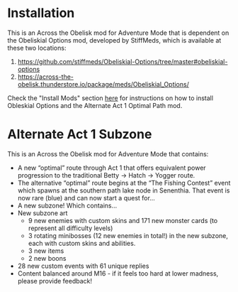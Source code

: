 # Installation

This is an Across the Obelisk mod for Adventure Mode that is dependent on the Obeliskial Options mod, developed by StiffMeds, which is available at these two locations: 

1. https://github.com/stiffmeds/Obeliskial-Options/tree/master#obeliskial-options
2. https://across-the-obelisk.thunderstore.io/package/meds/Obeliskial_Options/

Check the "Install Mods" section [here](https://devcode.secretsisters.gay/AtO_How_To) for instructions on how to install Obleskial Options and the Alternate Act 1 Optimal Path mod.

# Alternate Act 1 Subzone

This is an Across the Obelisk mod for Adventure Mode that contains:

* A new “optimal” route through Act 1 that offers equivalent power progression to the traditional Betty -> Hatch -> Yogger route.
* The alternative “optimal” route begins at the “The Fishing Contest” event which spawns at the southern path lake node in Senenthia. That event is now rare (blue) and can now start a quest for…
* A new subzone! Which contains…
* New subzone art
  * 9 new enemies with custom skins and 171 new monster cards (to represent all difficulty levels)
  * 3 rotating minibosses (12 new enemies in total!) in the new subzone, each with custom skins and abilities.
  * 3 new items
  * 2 new boons
* 28 new custom events with 61 unique replies
* Content balanced around M16 - if it feels too hard at lower madness, please provide feedback!

